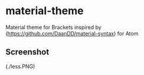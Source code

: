 # material-theme
Material theme for Brackets inspired by (https://github.com/DaanDD/material-syntax) for Atom

## Screenshot

(./less.PNG)
